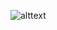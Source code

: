 
![alttext](https://user-images.githubusercontent.com/113366630/190379529-48149c2f-5f8d-4bd2-9a9c-939e444672e6.gif)
